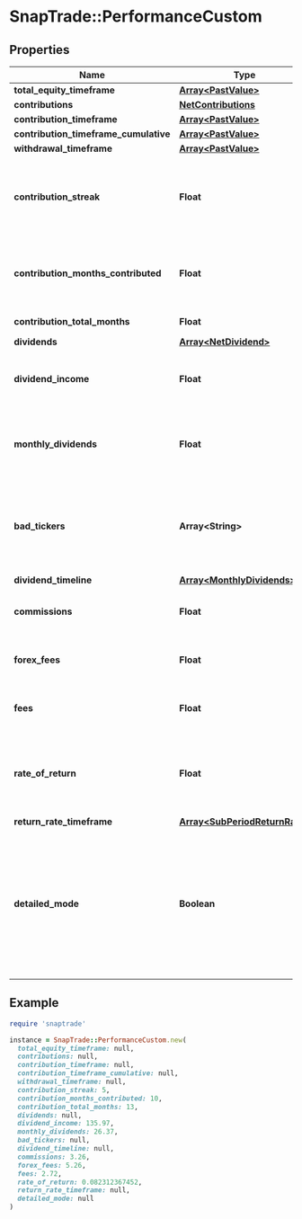 # SnapTrade::PerformanceCustom

## Properties

| Name | Type | Description | Notes |
| ---- | ---- | ----------- | ----- |
| **total_equity_timeframe** | [**Array&lt;PastValue&gt;**](PastValue.md) |  | [optional] |
| **contributions** | [**NetContributions**](NetContributions.md) |  | [optional] |
| **contribution_timeframe** | [**Array&lt;PastValue&gt;**](PastValue.md) |  | [optional] |
| **contribution_timeframe_cumulative** | [**Array&lt;PastValue&gt;**](PastValue.md) |  | [optional] |
| **withdrawal_timeframe** | [**Array&lt;PastValue&gt;**](PastValue.md) |  | [optional] |
| **contribution_streak** | **Float** | Current streak of cosecutive months where contributions were made | [optional] |
| **contribution_months_contributed** | **Float** | Number of months in the timeframe with contributions | [optional] |
| **contribution_total_months** | **Float** | Total months in timeframe | [optional] |
| **dividends** | [**Array&lt;NetDividend&gt;**](NetDividend.md) |  | [optional] |
| **dividend_income** | **Float** | Total dividends received over the timeframe | [optional] |
| **monthly_dividends** | **Float** | Average dividends received per month over the timeframe | [optional] |
| **bad_tickers** | **Array&lt;String&gt;** | list of tickers which may not be supported or may not have accurate price data | [optional] |
| **dividend_timeline** | [**Array&lt;MonthlyDividends&gt;**](MonthlyDividends.md) |  | [optional] |
| **commissions** | **Float** | commissions incurred during the timeframe | [optional] |
| **forex_fees** | **Float** | forex fees incurred during the timeframe | [optional] |
| **fees** | **Float** | other fees incurred during the timeframe | [optional] |
| **rate_of_return** | **Float** | The return rate over the timeframe. Annualized if timeframe is longer than 1 year | [optional] |
| **return_rate_timeframe** | [**Array&lt;SubPeriodReturnRate&gt;**](SubPeriodReturnRate.md) |  | [optional] |
| **detailed_mode** | **Boolean** | Whether the user has detailed mode enabled (more frequent data points for totalEquity and contribution timeframes) | [optional] |

## Example

```ruby
require 'snaptrade'

instance = SnapTrade::PerformanceCustom.new(
  total_equity_timeframe: null,
  contributions: null,
  contribution_timeframe: null,
  contribution_timeframe_cumulative: null,
  withdrawal_timeframe: null,
  contribution_streak: 5,
  contribution_months_contributed: 10,
  contribution_total_months: 13,
  dividends: null,
  dividend_income: 135.97,
  monthly_dividends: 26.37,
  bad_tickers: null,
  dividend_timeline: null,
  commissions: 3.26,
  forex_fees: 5.26,
  fees: 2.72,
  rate_of_return: 0.082312367452,
  return_rate_timeframe: null,
  detailed_mode: null
)
```

